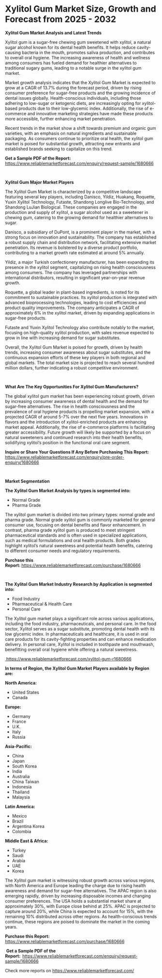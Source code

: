<p><h1>Xylitol Gum Market Size, Growth and Forecast from 2025 - 2032</h1></p><p><strong>Xylitol Gum Market Analysis and Latest Trends</strong></p>
<p><p>Xylitol gum is a sugar-free chewing gum sweetened with xylitol, a natural sugar alcohol known for its dental health benefits. It helps reduce cavity-causing bacteria in the mouth, promotes saliva production, and contributes to overall oral hygiene. The increasing awareness of health and wellness among consumers has fueled demand for healthier alternatives to traditional sugary gums, leading to a notable surge in the xylitol gum market.</p><p>Market growth analysis indicates that the Xylitol Gum Market is expected to grow at a CAGR of 13.7% during the forecast period, driven by rising consumer preference for sugar-free products and the growing incidence of dental issues globally. Health-conscious individuals, including those adhering to low-sugar or ketogenic diets, are increasingly opting for xylitol-based products due to their low-glycemic index. Additionally, the rise of e-commerce and innovative marketing strategies have made these products more accessible, further enhancing market penetration.</p><p>Recent trends in the market show a shift towards premium and organic gum varieties, with an emphasis on natural ingredients and sustainable packaging. As consumers continue to prioritize oral health, the xylitol gum market is poised for substantial growth, attracting new entrants and established brands seeking to capitalize on this trend.</p></p>
<p><strong>Get a Sample PDF of the Report:&nbsp;</strong> <a href="https://www.reliablemarketforecast.com/enquiry/request-sample/1680666?utm_campaign=2731&utm_medium=2&utm_source=Github&utm_content=ia&utm_term=24032025&utm_id=xylitol-gum">https://www.reliablemarketforecast.com/enquiry/request-sample/1680666</a></p>
<p>&nbsp;</p>
<p><strong>Xylitol Gum Major Market Players</strong></p>
<p><p>The Xylitol Gum Market is characterized by a competitive landscape featuring several key players, including Danisco, Yildiz, Huakang, Roquette, Yuxin Xylitol Technology, Futaste, Shandong Longlive Bio-Technology, and Shandong LuJian Biological. These companies are engaged in the production and supply of xylitol, a sugar alcohol used as a sweetener in chewing gum, catering to the growing demand for healthier alternatives to sugar.</p><p>Danisco, a subsidiary of DuPont, is a prominent player in the market, with a strong focus on innovation and sustainability. The company has established a robust supply chain and distribution network, facilitating extensive market penetration. Its revenue is bolstered by a diverse product portfolio, contributing to a market growth rate estimated at around 5% annually.</p><p>Yildiz, a major Turkish confectionery manufacturer, has been expanding its presence in the xylitol segment, capitalizing on rising health consciousness among consumers. The company has leveraged partnerships with international distributors, resulting in significant year-on-year revenue growth.</p><p>Roquette, a global leader in plant-based ingredients, is noted for its commitment to sustainable practices. Its xylitol production is integrated with advanced bioprocessing technologies, leading to cost efficiencies and product quality improvements. The company anticipates a CAGR of approximately 6% in the xylitol market, driven by expanding applications in sugar-free products.</p><p>Futaste and Yuxin Xylitol Technology also contribute notably to the market, focusing on high-quality xylitol production, with sales revenue expected to grow in line with increasing demand for sugar substitutes.</p><p>Overall, the Xylitol Gum Market is poised for growth, driven by health trends, increasing consumer awareness about sugar substitutes, and the continuous expansion efforts of these key players in both regional and global markets. The total market size is projected to reach several hundred million dollars, further indicating a robust competitive environment.</p></p>
<p>&nbsp;</p>
<p><strong>What Are The Key Opportunities For Xylitol Gum Manufacturers?</strong></p>
<p><p>The global xylitol gum market has been experiencing robust growth, driven by increasing consumer awareness of dental health and the demand for sugar-free alternatives. The rise in health consciousness and the prevalence of oral hygiene products is propelling market expansion, with a projected CAGR of around 5-7% over the next five years. Innovations in flavors and the introduction of xylitol-enriched products are enhancing market appeal. Additionally, the rise of e-commerce platforms is facilitating greater accessibility. Future growth will likely be supported by a focus on natural sweeteners and continued research into their health benefits, solidifying xylitol’s position in the functional oral care segment.</p></p>
<p><strong>Inquire or Share Your Questions If Any Before Purchasing This Report:</strong> <a href="https://www.reliablemarketforecast.com/enquiry/pre-order-enquiry/1680666?utm_campaign=2731&utm_medium=2&utm_source=Github&utm_content=ia&utm_term=24032025&utm_id=xylitol-gum">https://www.reliablemarketforecast.com/enquiry/pre-order-enquiry/1680666</a></p>
<p>&nbsp;</p>
<p><strong>Market Segmentation</strong></p>
<p><strong>The Xylitol Gum Market Analysis by types is segmented into:</strong></p>
<p><ul><li>Normal Grade</li><li>Pharma Grade</li></ul></p>
<p><p>The xylitol gum market is divided into two primary types: normal grade and pharma grade. Normal grade xylitol gum is commonly marketed for general consumer use, focusing on dental benefits and flavor enhancement. In contrast, pharma grade xylitol gum is produced to meet stringent pharmaceutical standards and is often used in specialized applications, such as medical formulations and oral health products. Both grades highlight xylitol’s natural sweetness and potential health benefits, catering to different consumer needs and regulatory requirements.</p></p>
<p><strong>Purchase this Report:&nbsp;</strong><a href="https://www.reliablemarketforecast.com/purchase/1680666?utm_campaign=2731&utm_medium=2&utm_source=Github&utm_content=ia&utm_term=24032025&utm_id=xylitol-gum">https://www.reliablemarketforecast.com/purchase/1680666</a></p>
<p>&nbsp;</p>
<p><strong>The Xylitol Gum Market Industry Research by Application is segmented into:</strong></p>
<p><ul><li>Food Industry</li><li>Pharmaceutical & Health Care</li><li>Personal Care</li></ul></p>
<p><p>The Xylitol gum market plays a significant role across various applications, including the food industry, pharmaceuticals, and personal care. In the food sector, Xylitol serves as a sugar substitute, promoting dental health with its low glycemic index. In pharmaceuticals and healthcare, it is used in oral care products for its cavity-fighting properties and can enhance medication delivery. In personal care, Xylitol is included in toothpaste and mouthwash, benefitting overall oral hygiene while offering a natural sweetness.</p></p>
<p><a href="https://www.reliablemarketforecast.com/xylitol-gum-r1680666?utm_campaign=2731&utm_medium=2&utm_source=Github&utm_content=ia&utm_term=24032025&utm_id=xylitol-gum">&nbsp;https://www.reliablemarketforecast.com/xylitol-gum-r1680666</a></p>
<p><strong>In terms of Region, the Xylitol Gum Market Players available by Region are:</strong></p>
<p>
    <p> <strong> North America: </strong>
        <ul>
            <li>United States</li>
            <li>Canada</li>
        </ul>
        </p> 
    <p> <strong> Europe: </strong>
        <ul>
            <li>Germany</li>
            <li>France</li>
            <li>U.K.</li>
            <li>Italy</li>
            <li>Russia</li>
        </ul>
        </p> 
    <p> <strong> Asia-Pacific: </strong>
        <ul>
            <li>China</li>
            <li>Japan</li>
            <li>South Korea</li>
            <li>India</li>
            <li>Australia</li>
            <li>China Taiwan</li>
            <li>Indonesia</li>
            <li>Thailand</li>
            <li>Malaysia</li>
        </ul>
        </p> 
    <p> <strong> Latin America: </strong>
        <ul>
            <li>Mexico</li>
            <li>Brazil</li>
            <li>Argentina Korea</li>
            <li>Colombia</li>
        </ul>
        </p> 
    <p> <strong> Middle East & Africa: </strong>
        <ul>
            <li>Turkey</li>
            <li>Saudi</li>
            <li>Arabia</li>
            <li>UAE</li>
            <li>Korea</li>
        </ul>
    </p>
    </p>
<p><p>The Xylitol gum market is witnessing robust growth across various regions, with North America and Europe leading the charge due to rising health awareness and demand for sugar-free alternatives. The APAC region is also emerging rapidly, driven by increasing disposable incomes and changing consumer preferences. The USA holds a substantial market share at approximately 30%, with Europe close behind at 25%. APAC is projected to capture around 20%, while China is expected to account for 15%, with the remaining 10% distributed across other regions. As health-conscious trends continue, these regions are poised to dominate the market in the coming years.</p></p>
<p><strong>Purchase this Report: </strong><a href="https://www.reliablemarketforecast.com/purchase/1680666?utm_campaign=2731&utm_medium=2&utm_source=Github&utm_content=ia&utm_term=24032025&utm_id=xylitol-gum">https://www.reliablemarketforecast.com/purchase/1680666</a></p>
<p>&nbsp;<strong>Get a Sample PDF of the Report:&nbsp;&nbsp;</strong><a href="https://www.reliablemarketforecast.com/enquiry/request-sample/1680666?utm_campaign=2731&utm_medium=2&utm_source=Github&utm_content=ia&utm_term=24032025&utm_id=xylitol-gum">https://www.reliablemarketforecast.com/enquiry/request-sample/1680666</a></p>
<p><strong></strong></p>
<p>Check more reports on <a href="https://www.reliablemarketforecast.com/?utm_campaign=2731&utm_medium=2&utm_source=Github&utm_content=ia&utm_term=24032025&utm_id=xylitol-gum">https://www.reliablemarketforecast.com/</a></p>